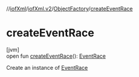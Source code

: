 //[iofXml](../../../index.md)/[iofXml.v2](../index.md)/[ObjectFactory](index.md)/[createEventRace](create-event-race.md)

# createEventRace

[jvm]\
open fun [createEventRace](create-event-race.md)(): [EventRace](../-event-race/index.md)

Create an instance of [EventRace](../-event-race/index.md)
